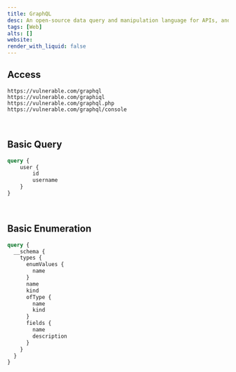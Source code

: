 ```yaml
---
title: GraphQL
desc: An open-source data query and manipulation language for APIs, and a runtime for fulfilling queries with existing data.
tags: [Web]
alts: []
website:
render_with_liquid: false
---
```


## Access

```
https://vulnerable.com/graphql
https://vulnerable.com/graphiql
https://vulnerable.com/graphql.php
https://vulnerable.com/graphql/console
```

<br />

## Basic Query

```graphql
query {
	user {
		id
		username
	}
}
```

<br />

## Basic Enumeration

```graphql
query {
  __schema {
    types {
      enumValues {
        name
      }
      name
      kind
      ofType {
        name
        kind
      }
      fields {
        name
        description
      }
    }
  }
}
```